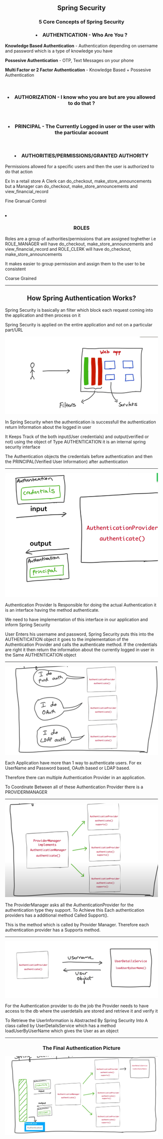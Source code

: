 <h2 align ="center">Spring Security</h2>

<h3 align ="center"> 5 Core Concepts of Spring Security</h2>

<h3 align="center"><strong><li>AUTHENTICATION</strong> - Who Are You ?</l1></h3>
<p><strong>Knowledge Based Authentication</strong> - Authentication depending on username and password which is a type of knowledge you have </p>
<p><strong>Possesive Authentication</strong> - OTP, Text Messages on your phone </p>
<p><strong>Multi Factor or 2 Factor Authentication</strong> - Knowledge Based + Possesive Authentication </p>
<br/>
<h3 align="center"><strong><li>AUTHORIZATION</strong> - I know who you are but are you allowed to do that ?</h3></li>
<br/>
<h3 align="center"><strong><li>PRINCIPAL</strong> - The Currently Logged in user or the user with the particular account</li></h3>
<br/>
<h3 align="center"><strong><li>AUTHORITIES/PERMISSIONS/GRANTED AUTHORITY</strong></l1> </h3>
<p>Permissions allowed for a specific users and then the user is authorized to do that action</p>
<p>Ex In a retail store A Clerk can do_checkout, make_store_announcements but a Manager can do_checkout, make_store_announcements and view_financial_record </p>
<p>Fine Granual Control</p>
<br/>
<li><h3 align="center"><strong>ROLES</strong></h3></li>
<p>Roles are a group of authorities/permissions that are assigned toghether i.e ROLE_MANAGER will have do_checkout, make_store_announcements and view_financial_record and ROLE_CLERK will have do_checkout, make_store_announcements</p>
<p>It makes easier to group permission and assign them to the user to be consistent </p>
<p>Coarse Grained</p>

<hr/>
<h2 align="center"><strong>How Spring Authentication Works?</strong></h2>
<p>Spring Security is basically an filter which block each request coming into the application and then process on it</p>
<p>Spring Security is applied on the entire application and not on a particular part/URL</p>

![Authetication](Img/AuthenticationSpring.png)

<p>In Spring Security when the authentication is successfull the authentication return Information about the logged in user</p>
<p>It Keeps Track of the both input(User credentials) and output(verified or not) using the object of Type AUTHENTICATION it is an internal spring security interface  </p>
<p>The Authentication objects the credentials before authentication and then the PRINCIPAL(Verified User Information) after authentication</p>
<hr/>

![Authentication1](Img/AuthenticationSpring1.png)

<p>Authentication Provider Is Responsible for doing the actual Authentication it is an interface having the method authenticate.</p>
<p>We need to have implementation of this interface in our application and inform Spring Security</p>
<p>User Enters his username and password, Spring Security puts this into the AUTHENTICATION object it goes to the implementation of the Authentication Provider and calls the authenticate method. If the credentials are right it then return the information about the currently logged in user in the Same AUTHENTICATION object</p>
<hr/>

![Authentication2](Img/AuthenticationSpring2.png)

<p>Each Application have more than 1 way to authenticate users. For ex UserName and Password based, OAuth based or LDAP based. </p>
<p>Therefore there can multiple Authentication Provider in an application.</p>
<p>To Coordinate Between all of these Authentication Provider there is a PROVIDERMANAGER</p>

<hr/>

![Authentication3](Img/AuthenticationSpring3.png)

<p>The ProviderManager asks all the AuthenticationProvider for the authentication type they support. To Achieve this Each authentication providers has a additional method Called Support().</p>
 <p>This is the method which is called by Provider Manager. Therefore each authentication provider has a Supports method.</p>

<hr/>

![Authentication4](Img/AuthenticationSpring4.png)
<p>For the Authentication provider to do the job the Provider needs to have access to the db where the userdetails are stored and retrieve it and verify it </p>
<p>To Retrieve the UserInformation is Abstracted By Spring Security Into A class called by UserDetailsService which has a method loadUserByUserName which gives the User as an object</p>

<hr/>
<h3 align="center">The Final Authentication Picture</h3>

![AuthenticaionFinal](Img/AuthenticaionFinal.png)
